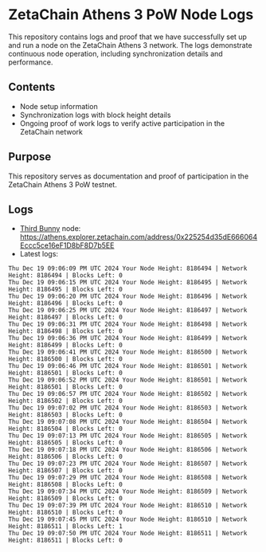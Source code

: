# ZetaChain Athens 3 PoW Node Logs
This repository contains logs and proof that we have successfully set up and run a node on the ZetaChain Athens 3 network. The logs demonstrate continuous node operation, including synchronization details and performance.

## Contents
- Node setup information
- Synchronization logs with block height details
- Ongoing proof of work logs to verify active participation in the ZetaChain network

## Purpose
This repository serves as documentation and proof of participation in the ZetaChain Athens 3 PoW testnet.

## Logs

- [Third Bunny](https://thirdbunny.xyz/) node: https://athens.explorer.zetachain.com/address/0x225254d35dE666064Eccc5ce16eF1D8bF8D7b5EE
- Latest logs:
```
Thu Dec 19 09:06:09 PM UTC 2024 Your Node Height: 8186494 | Network Height: 8186494 | Blocks Left: 0
Thu Dec 19 09:06:15 PM UTC 2024 Your Node Height: 8186495 | Network Height: 8186495 | Blocks Left: 0
Thu Dec 19 09:06:20 PM UTC 2024 Your Node Height: 8186496 | Network Height: 8186496 | Blocks Left: 0
Thu Dec 19 09:06:25 PM UTC 2024 Your Node Height: 8186497 | Network Height: 8186497 | Blocks Left: 0
Thu Dec 19 09:06:31 PM UTC 2024 Your Node Height: 8186498 | Network Height: 8186498 | Blocks Left: 0
Thu Dec 19 09:06:36 PM UTC 2024 Your Node Height: 8186499 | Network Height: 8186499 | Blocks Left: 0
Thu Dec 19 09:06:41 PM UTC 2024 Your Node Height: 8186500 | Network Height: 8186500 | Blocks Left: 0
Thu Dec 19 09:06:46 PM UTC 2024 Your Node Height: 8186501 | Network Height: 8186501 | Blocks Left: 0
Thu Dec 19 09:06:52 PM UTC 2024 Your Node Height: 8186501 | Network Height: 8186501 | Blocks Left: 0
Thu Dec 19 09:06:57 PM UTC 2024 Your Node Height: 8186502 | Network Height: 8186502 | Blocks Left: 0
Thu Dec 19 09:07:02 PM UTC 2024 Your Node Height: 8186503 | Network Height: 8186503 | Blocks Left: 0
Thu Dec 19 09:07:08 PM UTC 2024 Your Node Height: 8186504 | Network Height: 8186504 | Blocks Left: 0
Thu Dec 19 09:07:13 PM UTC 2024 Your Node Height: 8186505 | Network Height: 8186505 | Blocks Left: 0
Thu Dec 19 09:07:18 PM UTC 2024 Your Node Height: 8186506 | Network Height: 8186506 | Blocks Left: 0
Thu Dec 19 09:07:23 PM UTC 2024 Your Node Height: 8186507 | Network Height: 8186507 | Blocks Left: 0
Thu Dec 19 09:07:29 PM UTC 2024 Your Node Height: 8186508 | Network Height: 8186508 | Blocks Left: 0
Thu Dec 19 09:07:34 PM UTC 2024 Your Node Height: 8186509 | Network Height: 8186509 | Blocks Left: 0
Thu Dec 19 09:07:39 PM UTC 2024 Your Node Height: 8186510 | Network Height: 8186510 | Blocks Left: 0
Thu Dec 19 09:07:45 PM UTC 2024 Your Node Height: 8186510 | Network Height: 8186511 | Blocks Left: 1
Thu Dec 19 09:07:50 PM UTC 2024 Your Node Height: 8186511 | Network Height: 8186511 | Blocks Left: 0
```
